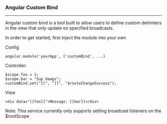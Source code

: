 ### Angular Custom Bind ###
------------

Angular custom bind is a tool built to allow users to define custom delimiters in
the view that only update on specified broadcasts.

In order to get started, first inject the module into your own

Config
```
angular.module('yourApp', ['customBind', ...)
```

Controller:
```
$scope.foo = 1;
$scope.bar = "Sup dawgs";
customBind.set("[[", "]]", "$routeChangeSuccess");
```

View
```
<div data="[[foo]]">Message: [[bar]]</div>
```

Note: This service currently only supports setting broadcast listeners on the $rootScope